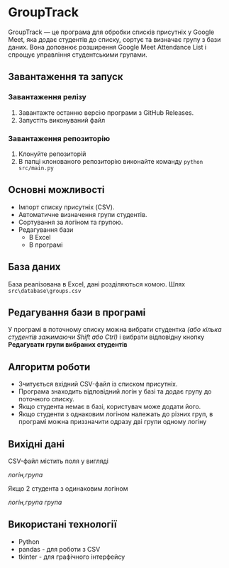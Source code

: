 # GroupTrack
GroupTrack — це програма для обробки списків присутніх у Google Meet, яка додає студентів до списку, сортує та визначає групу з бази даних. Вона доповнює розширення Google Meet Attendance List і спрощує управління студентськими групами.

## Завантаження та запуск
### Завантаження релізу
1. Завантажте останню версію програми з GitHub Releases.
2. Запустіть виконуваний файл
### Завантаження репозиторію
1. Клонуйте репозиторій
2. В папці клонованого репозиторію виконайте команду `python src/main.py`

## Основні можливості
- Імпорт списку присутніх (CSV).
- Автоматичне визначення групи студентів.
- Сортування за логіном та групою.
- Редагування бази
  - В Excel
  - В програмі

## База даних
База реалізована в Excel, дані розділяються комою.
Шлях `src\database\groups.csv`

## Редагування бази в програмі
У програмі в поточному списку можна вибрати студентка *(або кілька студентів зажимаючи Shift або Ctrl)* і вибрати відповідну кнопку **Редагувати групи вибраних студентів**

## Алгоритм роботи
- Зчитується вхідний CSV-файл із списком присутніх.
- Програма знаходить відповідний логін у базі та додає групу до поточного списку.
- Якщо студента немає в базі, користувач може додати його.
- Якщо студенти з однаковим логіном належать до різних груп, в програмі можна приззначити одразу дві групи одному логіну

## Вихідні дані
CSV-файл містить поля у вигляді

*логін,група*

Якщо 2 студента з одинаковим логіном

*логін,група група*

## Використані технології
- Python
- pandas - для роботи з CSV
- tkinter - для графічного інтерфейсу
